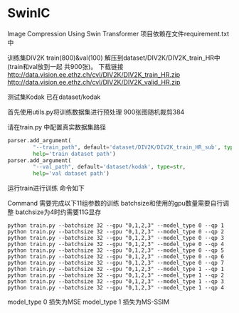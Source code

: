 # SwinIC
Image Compression Using Swin Transformer
项目依赖在文件requirement.txt中

训练集DIV2K train(800)&val(100) 解压到dataset/DIV2K/DIV2K_train_HR中(train和val放到一起 共900张)。
下载链接 
http://data.vision.ee.ethz.ch/cvl/DIV2K/DIV2K_train_HR.zip 
http://data.vision.ee.ethz.ch/cvl/DIV2K/DIV2K_valid_HR.zip

测试集Kodak 已在dataset/kodak

首先使用utils.py将训练数据集进行预处理
900张图随机裁剪384 

请在train.py 中配置真实数据集路径
```python
parser.add_argument(
        "--train_path", default='dataset/DIV2K/DIV2K_train_HR_sub', type=str,
        help='train dataset path')
parser.add_argument(
        "--val_path", default='dataset/kodak', type=str,
        help='val dataset path')
```

运行train进行训练 命令如下

Command
需要完成以下11组参数的训练 
batchsize和使用的gpu数量需要自行调整
batchsize为4时约需要11G显存
```shell
python train.py --batchsize 32 --gpu "0,1,2,3" --model_type 0 --qp 1
python train.py --batchsize 32 --gpu "0,1,2,3" --model_type 0 --qp 2
python train.py --batchsize 32 --gpu "0,1,2,3" --model_type 0 --qp 3
python train.py --batchsize 32 --gpu "0,1,2,3" --model_type 0 --qp 4
python train.py --batchsize 32 --gpu "0,1,2,3" --model_type 0 --qp 5
python train.py --batchsize 32 --gpu "0,1,2,3" --model_type 0 --qp 6
python train.py --batchsize 32 --gpu "0,1,2,3" --model_type 0 --qp 7
python train.py --batchsize 32 --gpu "0,1,2,3" --model_type 1 --qp 1
python train.py --batchsize 32 --gpu "0,1,2,3" --model_type 1 --qp 2
python train.py --batchsize 32 --gpu "0,1,2,3" --model_type 1 --qp 3
python train.py --batchsize 32 --gpu "0,1,2,3" --model_type 1 --qp 4
```

model_type 0 损失为MSE 
model_type 1 损失为MS-SSIM


